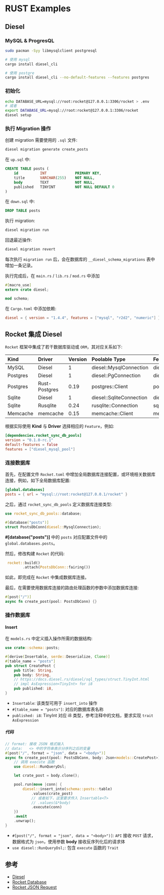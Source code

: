 # RUST Examples

## Diesel

### MySQL & ProgresQL

``` bash
sudo pacman -Syy libmysqlclient postgresql
```

``` bash
# 使用 mysql
cargo install diesel_cli

# 使用 postgre
cargo install diesel_cli --no-default-features --features postgres
```

### 初始化

``` bash
echo DATABASE_URL=mysql://root:rocket@127.0.0.1:3306/rocket > .env
# 或者
export DATABASE_URL=mysql://root:rocket@127.0.0.1:3306/rocket
diesel setup
```

### 执行 Migration 操作

创建 migration 需要使用的 `.sql` 文件:

``` bash
diesel migration generate create_posts
```

在 `up.sql` 中:

``` sql
CREATE TABLE posts (
    id          INT             PRIMARY KEY,
    title       VARCHAR(255)    NOT NULL,
    body        TEXT            NOT NULL,
    published   TINYINT         NOT NULL DEFAULT 0
)
```

在 `down.sql` 中:

``` sql
DROP TABLE posts
```

执行 migration:

``` bash
diesel migration run
```

回退最近操作:

``` bash
diesel migration revert
```

每次执行 `migration run` 后，会在数据库的 `__diesel_schema_migrations` 表中增加一条记录。

执行完成后，在 `main.rs` / `lib.rs` / `mod.rs` 中添加

``` rust
#[macro_use]
extern crate diesel;

mod schema;
```

在 `Cargo.toml` 中添加依赖:

``` toml
diesel = { version = "1.4.4", features = ["mysql", "r2d2", "numeric"] }
```

## Rocket 集成 Diesel

`Rocket` 框架中集成了若干数据库驱动或 `ORM`，其对应关系如下:

|Kind| Driver| Version| Poolable Type| Feature|
|:---|:-------|:-------|:----------------|:--------|
|MySQL| Diesel| 1| diesel::MysqlConnection| diesel_mysql_pool|
|Postgres| Diesel| 1| diesel::PgConnection| diesel_postgres_pool|
|Postgres| Rust-Postgres| 0.19| postgres::Client| postgres_pool|
|Sqlite| Diesel| 1| diesel::SqliteConnection| diesel_sqlite_pool|
|Sqlite| Rusqlite| 0.24| rusqlite::Connection| sqlite_pool|
|Memcache| memcache| 0.15| memcache::Client| memcache_pool|

根据实际使用 **Kind** 与 **Driver** 选择相应的 `Feature`，例如:

``` toml
[dependencies.rocket_sync_db_pools]
version = "0.1.0-rc.1"
default-features = false
features = ["diesel_mysql_pool"]
```

### 连接数据库

首先，在配置文件 `Rocket.toml` 中增加全局数据库连接配置，或环境相关数据库连接，例如，如下全局数据库配置:

``` toml
[global.databases]
posts = { url = "mysql://root:rocket@127.0.0.1/rocket" }
```

之后，通过 `rocket_sync_db_pools` 定义数据库连接类型:

``` rust
use rocket_sync_db_pools::database;

#[database("posts")]
struct PostsDbConn(diesel::MysqlConnection);
```

**#[database("posts")]** 中的 `posts` 对应配置文件中的 `global.databases.posts`。

然后，修改构建 `Rocket` 的代码:

``` rust
 rocket::build()
        .attach(PostsDbConn::fairing())
```

如此，即完成在 `Rocket` 中集成数据库连接。

最后，在需要使用数据库连接的路由处理函数的参数中添加数据库连接:

``` rust
#[post("/")]
async fn create_post(pool: PostsDbConn) {}
```

### 操作数据库

#### Insert

在 `models.rs` 中定义插入操作所需的数据结构:

``` rust
use crate::schema::posts;

#[derive(Insertable, serde::Deserialize, Clone)]
#[table_name = "posts"]
pub struct CreatePost {
    pub title: String,
    pub body: String,
    // https://docs.diesel.rs/diesel/sql_types/struct.TinyInt.html
    // impl AsExpression<TinyInt> for i8
    pub published: i8,
}
```

* `Insertable`: 该类型可用于 `insert_into` 操作
* `#[table_name = "posts"]`: 对应的数据库表名称
* `published: i8`: TinyInt 对应 i8 类型，参考注释中的文档，要求实现 `trait AsExpression`

##### 代码

``` rust
// format: 接收 JSON 格式输入
// data:   <> 中的字符串表示分序列之后的变量
#[post("/", format = "json", data = "<body>")]
async fn create_post(pool: PostsDbConn, body: Json<models::CreatePost>) {
    // 调用 execute 函数
    use diesel::RunQueryDsl;

    let crate_post = body.clone();

    pool.run(move |conn| {
        diesel::insert_into(schema::posts::table)
            .values(crate_post)
            // 或者如下，这里要求传入 Insertable<T>
            // .values(&*body)
            .execute(conn)
    })
    .await
    .unwrap();
}
```

* `#[post("/", format = "json", data = "<body>")]`: `API` 接收 `POST` 请求，数据格式为 `json`，使用参数 **body** 接收反序列化后的请求体
* `use diesel::RunQueryDsl;`: 包含 `execute` 函数的 `Trait`

## 参考

* [Diesel](https://diesel.rs/guides/getting-started)
* [Rocket Database](https://rocket.rs/v0.5-rc/guide/state/#databases)
* [Rocket JSON Request](https://rocket.rs/v0.5-rc/guide/requests/#json)

